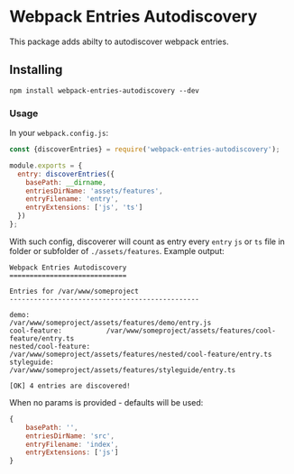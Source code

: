 # Webpack Entries Autodiscovery

This package adds abilty to autodiscover webpack entries.

## Installing
```
npm install webpack-entries-autodiscovery --dev
```

### Usage
In your `webpack.config.js`:
```javascript
const {discoverEntries} = require('webpack-entries-autodiscovery');

module.exports = {
  entry: discoverEntries({
    basePath: __dirname,
    entriesDirName: 'assets/features', 
    entryFilename: 'entry',
    entryExtensions: ['js', 'ts']
  }) 
};
```

With such config, discoverer will count as entry every `entry` `js` or `ts` file 
in folder or subfolder of `./assets/features`. Example output:
```
Webpack Entries Autodiscovery
=============================

Entries for /var/www/someproject
-----------------------------------------------

demo:                   /var/www/someproject/assets/features/demo/entry.js
cool-feature:           /var/www/someproject/assets/features/cool-feature/entry.ts
nested/cool-feature:    /var/www/someproject/assets/features/nested/cool-feature/entry.ts
styleguide:             /var/www/someproject/assets/features/styleguide/entry.ts
                                                                                                                        
[OK] 4 entries are discovered!                                                                                         

```

When no params is provided - defaults will be used:
```javascript
{
    basePath: '',
    entriesDirName: 'src', 
    entryFilename: 'index',
    entryExtensions: ['js']
}
```